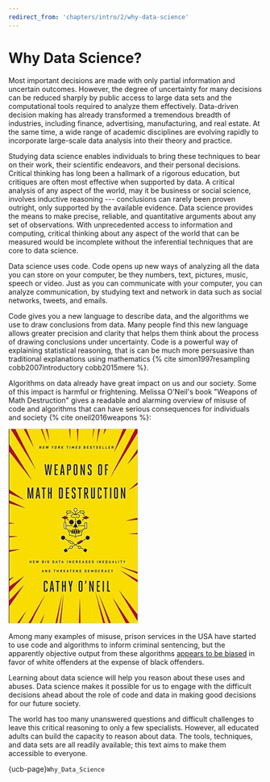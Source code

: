 ```yaml
---
redirect_from: 'chapters/intro/2/why-data-science'
---
```


Why Data Science?
=================

Most important decisions are made with only partial information and uncertain
outcomes. However, the degree of uncertainty for many decisions can be reduced
sharply by public access to large data sets and the computational tools
required to analyze them effectively. Data-driven decision making has already
transformed a tremendous breadth of industries, including finance,
advertising, manufacturing, and real estate. At the same time, a wide range of
academic disciplines are evolving rapidly to incorporate large-scale data
analysis into their theory and practice.

Studying data science enables individuals to bring these techniques to bear on
their work, their scientific endeavors, and their personal decisions. Critical
thinking has long been a hallmark of a rigorous education, but critiques are
often most effective when supported by data. A critical analysis of any aspect
of the world, may it be business or social science, involves inductive
reasoning --- conclusions can rarely been proven outright, only supported by
the available evidence. Data science provides the means to make precise,
reliable, and quantitative arguments about any set of observations. With
unprecedented access to information and computing, critical thinking about any
aspect of the world that can be measured would be incomplete without the
inferential techniques that are core to data science.

Data science uses code.  Code opens up new ways of analyzing all the data you can store on your computer, be they numbers, text, pictures, music, speech or video.  Just as you can communicate with your computer, you can analyze communication, by studying text and network in data such as social networks, tweets, and emails.

Code gives you a new language to describe data, and the algorithms we use to
draw conclusions from data.  Many people find this new language allows
greater precision and clarity that helps them think about the process of
drawing conclusions under uncertainty.  Code is a powerful way of explaining
statistical reasoning, that is can be much more persuasive than traditional
explanations using mathematics
{% cite simon1997resampling cobb2007introductory cobb2015mere %}.

Algorithms on data already have great impact on us and our society.  Some of this impact is harmful or frightening.  Melissa O'Neil's book "Weapons of Math Destruction" gives a readable and alarming overview of misuse of code and algorithms that can have serious consequences for individuals and society {% cite oneil2016weapons %}:

![](../images/Weapons_of_Math_Destruction.jpg)

Among many examples of misuse, prison services in the USA have started to use
code and algorithms to inform criminal sentencing, but the apparently objective
output from these algorithms [appears to be
biased](https://www.propublica.org/article/machine-bias-risk-assessments-in-criminal-sentencing)
in favor of white offenders at the expense of black offenders.

Learning about data science will help you reason about these uses and abuses.
Data science makes it possible for us to engage with the difficult decisions
ahead about the role of code and data in making good decisions for our future
society.

The world has too many unanswered questions and difficult challenges to leave
this critical reasoning to only a few specialists. However, all educated
adults can build the capacity to reason about data. The tools, techniques, and
data sets are all readily available; this text aims to make them accessible to
everyone.

{ucb-page}`Why_Data_Science`
